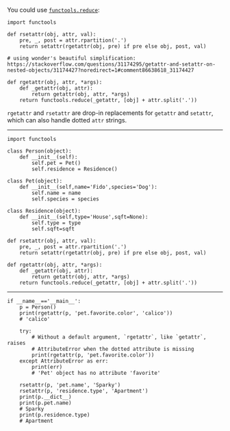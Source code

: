 You could use [`functools.reduce`](https://docs.python.org/3/library/functools.html#functools.reduce):

    import functools

    def rsetattr(obj, attr, val):
        pre, _, post = attr.rpartition('.')
        return setattr(rgetattr(obj, pre) if pre else obj, post, val)

    # using wonder's beautiful simplification: https://stackoverflow.com/questions/31174295/getattr-and-setattr-on-nested-objects/31174427?noredirect=1#comment86638618_31174427

    def rgetattr(obj, attr, *args):
        def _getattr(obj, attr):
            return getattr(obj, attr, *args)
        return functools.reduce(_getattr, [obj] + attr.split('.'))

`rgetattr` and `rsetattr` are drop-in replacements for `getattr` and `setattr`,
which can also handle dotted `attr` strings.
        
----------

    import functools

    class Person(object):
        def __init__(self):
            self.pet = Pet()
            self.residence = Residence()

    class Pet(object):
        def __init__(self,name='Fido',species='Dog'):
            self.name = name
            self.species = species

    class Residence(object):
        def __init__(self,type='House',sqft=None):
            self.type = type
            self.sqft=sqft

    def rsetattr(obj, attr, val):
        pre, _, post = attr.rpartition('.')
        return setattr(rgetattr(obj, pre) if pre else obj, post, val)

    def rgetattr(obj, attr, *args):
        def _getattr(obj, attr):
            return getattr(obj, attr, *args)
        return functools.reduce(_getattr, [obj] + attr.split('.'))


----------


    if __name__=='__main__':
        p = Person()
        print(rgetattr(p, 'pet.favorite.color', 'calico'))
        # 'calico'

        try:
            # Without a default argument, `rgetattr`, like `getattr`, raises
            # AttributeError when the dotted attribute is missing
            print(rgetattr(p, 'pet.favorite.color'))
        except AttributeError as err:
            print(err)
            # 'Pet' object has no attribute 'favorite'

        rsetattr(p, 'pet.name', 'Sparky')
        rsetattr(p, 'residence.type', 'Apartment')
        print(p.__dict__)
        print(p.pet.name)
        # Sparky
        print(p.residence.type)
        # Apartment


